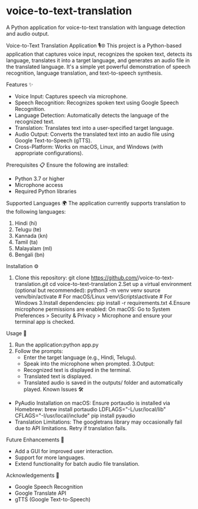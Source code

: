 # voice-to-text-translation
A Python application for voice-to-text translation with language detection and audio output.

Voice-to-Text Translation Application 🎙️🌐
This project is a Python-based application that captures voice input, recognizes the spoken text, detects its language, translates it into a target language, and generates an audio file in the translated language. It's a simple yet powerful demonstration of speech recognition, language translation, and text-to-speech synthesis.

Features ✨
* Voice Input: Captures speech via microphone.
* Speech Recognition: Recognizes spoken text using Google Speech Recognition.
* Language Detection: Automatically detects the language of the recognized text.
* Translation: Translates text into a user-specified target language.
* Audio Output: Converts the translated text into an audio file using Google Text-to-Speech (gTTS).
* Cross-Platform: Works on macOS, Linux, and Windows (with appropriate configurations).

Prerequisites 📋
Ensure the following are installed:
* Python 3.7 or higher
* Microphone access
* Required Python libraries

Supported Languages 🌍
The application currently supports translation to the following languages:
1. Hindi (hi)
2. Telugu (te)
3. Kannada (kn)
4. Tamil (ta)
5. Malayalam (ml)
6. Bengali (bn)

Installation ⚙️
1. Clone this repository:
   git clone https://github.com/<your-username>/voice-to-text-translation.git
   cd voice-to-text-translation
2.Set up a virtual environment (optional but recommended):
   python3 -m venv venv
   source venv/bin/activate  # For macOS/Linux
   venv\Scripts\activate     # For Windows
3.Install dependencies:
   pip install -r requirements.txt
4.Ensure microphone permissions are enabled:
  On macOS: Go to System Preferences > Security & Privacy > Microphone and ensure your terminal app is checked.

Usage 🚀
1. Run the application:python app.py
2. Follow the prompts:
    * Enter the target language (e.g., Hindi, Telugu).
    * Speak into the microphone when prompted.
3.Output:
    * Recognized text is displayed in the terminal.
    * Translated text is displayed.
    * Translated audio is saved in the outputs/ folder and automatically played.
Known Issues 🛠️
* PyAudio Installation on macOS: Ensure portaudio is installed via Homebrew:
  brew install portaudio
  LDFLAGS="-L/usr/local/lib" CFLAGS="-I/usr/local/include" pip install pyaudio  
* Translation Limitations: The googletrans library may occasionally fail due to API limitations. Retry if translation fails.

Future Enhancements 🚀
* Add a GUI for improved user interaction.
* Support for more languages.
* Extend functionality for batch audio file translation.

Acknowledgements 🙌
* Google Speech Recognition
* Google Translate API
* gTTS (Google Text-to-Speech)


